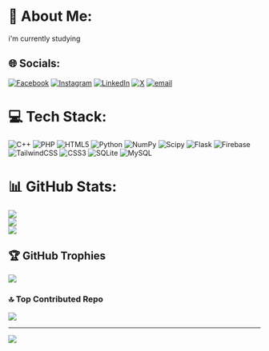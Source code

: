 # 💫 About Me:
i'm currently studying


## 🌐 Socials:
[![Facebook](https://img.shields.io/badge/Facebook-%231877F2.svg?logo=Facebook&logoColor=white)](https://facebook.com/https://www.facebook.com/n4mle/) [![Instagram](https://img.shields.io/badge/Instagram-%23E4405F.svg?logo=Instagram&logoColor=white)](https://instagram.com/https://www.instagram.com/n4mle_0226/) [![LinkedIn](https://img.shields.io/badge/LinkedIn-%230077B5.svg?logo=linkedin&logoColor=white)](https://linkedin.com/in/https://www.linkedin.com/in/l%C3%AA-nam-296791368/) [![X](https://img.shields.io/badge/X-black.svg?logo=X&logoColor=white)](https://x.com/https://x.com/NamL96279699) [![email](https://img.shields.io/badge/Email-D14836?logo=gmail&logoColor=white)](mailto:namle26022004@gmail.com) 

# 💻 Tech Stack:
![C++](https://img.shields.io/badge/c++-%2300599C.svg?style=for-the-badge&logo=c%2B%2B&logoColor=white) ![PHP](https://img.shields.io/badge/php-%23777BB4.svg?style=for-the-badge&logo=php&logoColor=white) ![HTML5](https://img.shields.io/badge/html5-%23E34F26.svg?style=for-the-badge&logo=html5&logoColor=white) ![Python](https://img.shields.io/badge/python-3670A0?style=for-the-badge&logo=python&logoColor=ffdd54) ![NumPy](https://img.shields.io/badge/numpy-%23013243.svg?style=for-the-badge&logo=numpy&logoColor=white) ![Scipy](https://img.shields.io/badge/SciPy-%230C55A5.svg?style=for-the-badge&logo=scipy&logoColor=%white) ![Flask](https://img.shields.io/badge/flask-%23000.svg?style=for-the-badge&logo=flask&logoColor=white) ![Firebase](https://img.shields.io/badge/firebase-%23039BE5.svg?style=for-the-badge&logo=firebase) ![TailwindCSS](https://img.shields.io/badge/tailwindcss-%2338B2AC.svg?style=for-the-badge&logo=tailwind-css&logoColor=white) ![CSS3](https://img.shields.io/badge/css3-%231572B6.svg?style=for-the-badge&logo=css3&logoColor=white) ![SQLite](https://img.shields.io/badge/sqlite-%2307405e.svg?style=for-the-badge&logo=sqlite&logoColor=white) ![MySQL](https://img.shields.io/badge/mysql-4479A1.svg?style=for-the-badge&logo=mysql&logoColor=white)
# 📊 GitHub Stats:
![](https://github-readme-stats.vercel.app/api?username=n1ml3&theme=dark&hide_border=false&include_all_commits=true&count_private=false)<br/>
![](https://nirzak-streak-stats.vercel.app/?user=n1ml3&theme=dark&hide_border=false)<br/>
![](https://github-readme-stats.vercel.app/api/top-langs/?username=n1ml3&theme=dark&hide_border=false&include_all_commits=true&count_private=false&layout=compact)

## 🏆 GitHub Trophies
![](https://github-profile-trophy.vercel.app/?username=n1ml3&theme=radical&no-frame=false&no-bg=true&margin-w=4)

### 🔝 Top Contributed Repo
![](https://github-contributor-stats.vercel.app/api?username=n1ml3&limit=5&theme=default&combine_all_yearly_contributions=true)

---
[![](https://visitcount.itsvg.in/api?id=n1ml3&icon=0&color=0)](https://visitcount.itsvg.in)

<!-- Proudly created with GPRM ( https://gprm.itsvg.in ) -->
